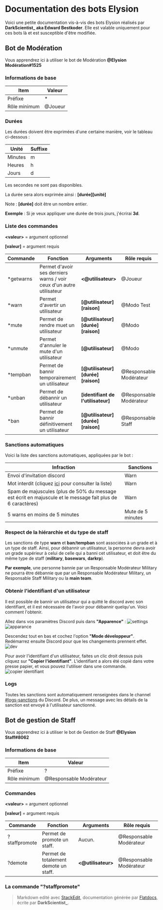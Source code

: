 Documentation des bots Elysion
=======
Voici une petite documentation vis-à-vis des bots Elysion réalisés par **DarkScientist_ aka Edward Bestkoder**. Elle est valable uniquement pour ces bots là et est susceptible d'être modifiée.

## Bot de Modération
Vous apprendrez ici à utiliser le bot de Modération **@Elysion Modération#1525**

### Informations de base

|Item|Valeur  |
|--|--|
|Préfixe  |*  |
|Rôle minimum|@Joueur  |

### Durées
Les durées doivent être exprimées d'une certaine manière, voir le tableau ci-dessous :

|Unité|Suffixe  |
|--|--|
|Minutes|m|
|Heures|h|
|Jours|d|

Les secondes ne sont pas disponibles.

La durée sera alors exprimée ainsi : <strong>[durée][unité]</strong>

Note : <strong>[durée]</strong> doit être un nombre entier.

**Exemple** : Si je veux appliquer une durée de trois jours, j'écrirai **3d**.

### Liste des commandes
<strong>&lt;valeur&gt;</strong> = argument optionnel

<strong>[valeur]</strong> = argument requis

|Commande|Fonction  |Arguments|Rôle requis|
|--|--|--|--|
|*getwarns|Permet d'avoir ses derniers warns / voir ceux d'un autre utilisateur|<strong><@utilisateur></strong>|@Joueur|
|*warn  |Permet d'avertir un utilisateur  |<strong>[@utilisateur] [raison]</strong>|@Modo Test|
|*mute|Permet de rendre muet un utilisateur|<strong>[@utilisateur] [durée] [raison]</strong>|@Modo|
|*unmute|Permet d'annuler le mute d'un utilisateur|<strong>[@utilisateur]</strong>|@Modo
|*tempban|Permet de bannir temporairement un utilisateur|<strong>[@utilisateur][durée][raison]</strong>|@Responsable Modérateur|
|*unban|Permet de débannir un utilisateur|<strong>[identifiant de l'utilisateur]|@Responsable Modérateur|
|*ban|Permet de bannir définitivement un utilisateur|<strong>[@utilisateur] [durée] [raison]</strong>|@Responsable Staff|

### Sanctions automatiques
Voici la liste des sanctions automatiques, appliquées par le bot :

|Infraction|Sanctions  |
|--|--|
|Envoi d'invitation discord  |Warn  |
|Mot interdit (cliquez [ici](https://pastebin.com/9YhhHnGt) pour consulter la liste)|Warn|
|Spam de majuscules (plus de 50% du message est écrit en majuscule et le message fait plus de 6 caractères)|Warn|
|5 warns en moins de 5 minutes|Mute de 5 minutes|

### Respect de la hiérarchie et du type de staff
Les sanctions de type **warn** et **ban**/**tempban** sont associées à un grade et à un type de staff. Ainsi, pour débannir un utilisateur, la personne devra avoir un grade supérieur à celui de celle qui a banni cet utilisateur, et doit être du même type de staff (**military**, **basewars**, **darkrp**).

**Par exemple**, une personne bannie par un Responsable Modérateur Military ne pourra être débannie que par un Responsable Modérateur Military, un Responsable Staff Military ou la **main team**.

### Obtenir l'identifiant d'un utilisateur
Il est possible de bannir un utilisateur qui a quitté le discord avec son identifiant, et il est nécessaire de l'avoir pour débannir quelqu'un. Voici comment l'obtenir.

Allez dans vos paramètres Discord puis dans **"Apparence"** :
![settings](https://i.imgur.com/qIvazOQ.png)
![apparance](https://i.imgur.com/tR7G2Qk.png)

Descendez tout en bas et cochez l'option **"Mode développeur"**. Redémarrez ensuite Discord pour que les changements prennent effet.
![dev](https://i.imgur.com/iHbgVkT.png)

Pour avoir l'identifiant d'un utilisateur, faites un clic droit dessus puis cliquez sur **"Copier l'identifiant"**. L'identifiant a alors été copié dans votre presse papier, et vous pouvez l'utiliser dans une commande.
![copier identifiant](https://i.imgur.com/Tzc864Y.png)

### Logs
Toutes les sanctions sont automatiquement renseignées dans le channel [#logs-sanctions](https://discord.gg/uKSqSEp) du Discord. De plus, un message avec les détails de la sanction est envoyé à l'utilisateur sanctionné.

## Bot de gestion de Staff
Vous apprendrez ici à utiliser le bot de Gestion de Staff **@Elysion Staff#8062**

### Informations de base

|Item|Valeur  |
|--|--|
|Préfixe  |?  |
|Rôle minimum|@Responsable Modérateur  |

### Commandes

<strong>&lt;valeur&gt;</strong> = argument optionnel

<strong>[valeur]</strong> = argument requis

|Commande|Fonction  |Arguments|Rôle requis|
|--|--|--|--|
|?staffpromote  |Permet de promote un staff.  |Aucun.|@Responsable Modérateur|
|?demote|Permet de totalement demote un staff.|<strong><@utilisateur></strong>|@Responsable Modérateur|

### La commande "?staffpromote"


> Markdown edité avec [StackEdit](https://stackedit.io/), documentation générée par [Flatdocs](https://ricostacruz.com/flatdoc/), écrite par **DarkScientist_**.
